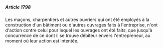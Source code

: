##### Article 1798

Les maçons, charpentiers et autres ouvriers qui ont été employés à la construction d'un bâtiment ou d'autres ouvrages faits à l'entreprise, n'ont d'action contre celui pour lequel les ouvrages ont été faits, que jusqu'à concurrence de ce dont il se trouve débiteur envers l'entrepreneur, au moment où leur action est intentée.

